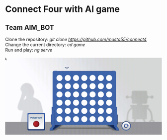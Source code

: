 # Connect Four with AI game
## Team AIM_BOT
Clone the repository: <i>git clone https://github.com/musta55/connect4</i> <br>
Change the current directory: <i>cd game</i> <br>
Run and play: <i>ng serve</i>
<br>
<br>
![Alt Text](https://github.com/musta55/connect4/blob/main/c4.gif)
